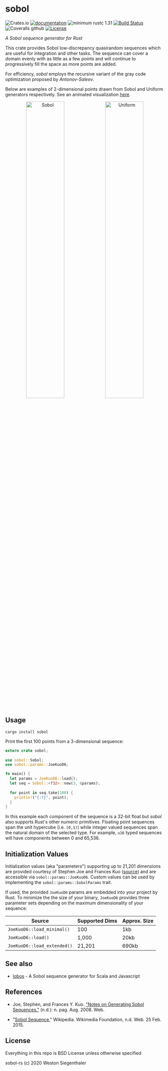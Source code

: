 # sobol

![Crates.io](https://img.shields.io/crates/v/sobol-rs)
[![documentation](https://docs.rs/sobol-rs/badge.svg)](https://docs.rs/sobol-rs)
![minimum rustc 1.31](https://img.shields.io/badge/rustc-1.31+-red.svg)
[![Build Status](https://img.shields.io/endpoint.svg?url=https%3A%2F%2Factions-badge.atrox.dev%2Fwsiegenthaler%2Fsobol-rs%2Fbadge&style=flat)](https://actions-badge.atrox.dev/wsiegenthaler/sobol-rs/goto)
![Coveralls github](https://img.shields.io/coveralls/github/wsiegenthaler/sobol-rs)
[![License](https://img.shields.io/badge/License-BSD%203--Clause-blue.svg)](https://opensource.org/licenses/BSD-3-Clause)

*A Sobol sequence generator for Rust*

This crate provides Sobol low-discrepancy quasirandom sequences which are useful for integration and other tasks. The sequence can cover a domain evenly with as little as a few points and will continue to progressively fill the space as more points are added.

For efficiency, *sobol* employs the recursive variant of the gray code optimization proposed by *Antonov-Saleev*.

Below are examples of 2-dimensional points drawn from Sobol and Uniform generators respectively. See an animated visualization [here](http://wsiegenthaler.github.io/lobos/web-example.html).
<p align="center">
  <img src="http://wsiegenthaler.github.io/lobos/sobol.png" alt="Sobol" width="49%">
  <img src="http://wsiegenthaler.github.io/lobos/uniform.png" alt="Uniform" width="49%">
</p>

## Usage

```shell
cargo install sobol
```

Print the first 100 points from a 3-dimensional sequence:

```rust
extern crate sobol;
  
use sobol::Sobol;
use sobol::params::JoeKuoD6;

fn main() {
  let params = JoeKuoD6::load();
  let seq = Sobol::<f32>::new(3, &params);
  
  for point in seq.take(100) {
    println!("{:?}", point);
  }
}
```

In this example each component of the sequence is a 32-bit float but *sobol* also supports Rust's other numeric primitives. Floating point sequences span the unit hypercube (i.e. `[0,1)`) while integer valued sequences span the natural domain of the selected type. For example, `u16` typed sequences will have components between 0 and 65,536.

## Initialization Values

Initialization values (aka "parameters") supporting up to 21,201 dimensions are provided courtesy of Stephen Joe and Frances Kuo ([source](http://web.maths.unsw.edu.au/~fkuo/sobol)) and are accessible via `sobol::params::JoeKuoD6`. Custom values can be used by implementing the `sobol::params::SobolParams` trait.

If used, the provided `JoeKuoD6` params are embedded into your project by Rust. To minimize the the size of your binary, `JoeKuoD6` provides three parameter sets depending on the maximum dimensionality of your sequence:

| Source | Supported Dims | Approx. Size |
| ------ | -------------- | ------------ |
| `JoeKuoD6::load_minimal()` | 100  | 1kb |
| `JoeKuoD6::load()` | 1,000 | 20kb |
| `JoeKuoD6::load_extended()` | 21,201  | 690kb |

## See also

* [lobos](https://github.com/wsiegenthaler/lobos) - A Sobol sequence generator for Scala and Javascript

## References

* Joe, Stephen, and Frances Y. Kuo. ["Notes on Generating Sobol Sequences."](http://web.maths.unsw.edu.au/~fkuo/sobol/joe-kuo-notes.pdf) (n.d.): n. pag. Aug. 2008. Web.

* "[Sobol Sequence.](http://en.wikipedia.org/wiki/Sobol_sequence)" Wikipedia. Wikimedia Foundation, n.d. Web. 25 Feb. 2015.

## License

Everything in this repo is BSD License unless otherwise specified

sobol-rs (c) 2020 Weston Siegenthaler